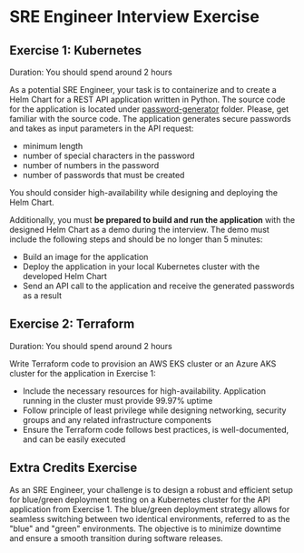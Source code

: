 # SRE Engineer Interview Exercise

## Exercise 1: Kubernetes
Duration: You should spend around 2 hours

As a potential SRE Engineer, your task is to containerize and to create a Helm Chart for a REST API application written 
in Python. The source code for the application is located under [password-generator](password-generator) folder.
Please, get familiar with the source code. The application generates secure passwords and takes as input parameters in the API request:
* minimum length
* number of special characters in the password
* number of numbers in the password
* number of passwords that must be created

You should consider high-availability while designing and deploying the Helm Chart.

Additionally, you must **be prepared to build and run the application** with the designed Helm Chart as a demo during 
the interview. The demo must include the following steps and should be no longer than 5 minutes:
* Build an image for the application
* Deploy the application in your local Kubernetes cluster with the developed Helm Chart
* Send an API call to the application and receive the generated passwords as a result 

## Exercise 2: Terraform
Duration: You should spend around 2 hours

Write Terraform code to provision an AWS EKS cluster or an Azure AKS cluster for the application in Exercise 1:
* Include the necessary resources for high-availability. Application running in the cluster must provide 99.97% uptime
* Follow principle of least privilege while designing networking, security groups and any related infrastructure components
* Ensure the Terraform code follows best practices, is well-documented, and can be easily executed

## Extra Credits Exercise
As an SRE Engineer, your challenge is to design a robust and efficient setup for blue/green deployment testing on a 
Kubernetes cluster for the API application from Exercise 1. The blue/green deployment strategy allows for seamless 
switching between two identical environments, referred to as the "blue" and "green" environments. 
The objective is to minimize downtime and ensure a smooth transition during software releases.
